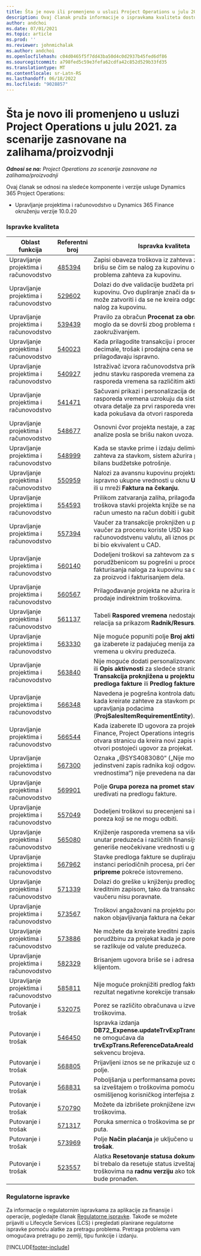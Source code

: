 ```yaml
---
title: Šta je novo ili promenjeno u usluzi Project Operations u julu 2021. za scenarije zasnovane na zalihama/proizvodnji
description: Ovaj članak pruža informacije o ispravkama kvaliteta dostupnim u izdanju za jul 2021. usluge Project Operations za scenarije zasnovane na zalihama/proizvodnji.
author: andchoi
ms.date: 07/01/2021
ms.topic: article
ms.prod: ''
ms.reviewer: johnmichalak
ms.author: andchoi
ms.openlocfilehash: c04d0465f5f7dd43ba50d4c0d2937b45fed6df86
ms.sourcegitcommit: a798fed5c59e3fefa62cdfa42c852d529b33fd35
ms.translationtype: MT
ms.contentlocale: sr-Latn-RS
ms.lasthandoff: 06/18/2022
ms.locfileid: "9028857"
---
```

# <a name="whats-new-or-changed-in-project-operations-july-2021-for-stockedproduction-based-scenarios"></a>Šta je novo ili promenjeno u usluzi Project Operations u julu 2021. za scenarije zasnovane na zalihama/proizvodnji

_**Odnosi se na:** Project Operations za scenarije zasnovane na zalihama/proizvodnji_

Ovaj članak se odnosi na sledeće komponente i verzije usluge Dynamics 365 Project Operations:

- Upravljanje projektima i računovodstvo u Dynamics 365 Finance okruženju verzije 10.0.20
 
### <a name="quality-updates"></a>Ispravke kvaliteta
                                                                                                                                                                                  
| Oblast funkcija                      | Referentni broj| Ispravka kvaliteta                                                                                                                                                                          |
|-----------------------------------|--------|---------------------------------------------------------------------------------------------------------------------------------------------------------------------------------|
| Upravljanje projektima i računovodstvo | [485394](https://fix.lcs.dynamics.com/Issue/Details/?bugId=485394) | Zapisi obaveza troškova iz zahteva za kupovinu brišu se čim se nalog za kupovinu oslobodi problema zahteva za kupovinu.                                                                           |
| Upravljanje projektima i računovodstvo | [529602](https://fix.lcs.dynamics.com/Issue/Details/?bugId=529602) | Dolazi do dve validacije budžeta pri zahtevu za kupovinu. Ovo dupliranje znači da se zahtev ne može zatvoriti i da se ne kreira odgovarajući nalog za kupovinu.                                                                                                                        |
| Upravljanje projektima i računovodstvo | [539439](https://fix.lcs.dynamics.com/Issue/Details/?bugId=539439) | Pravilo za obračun **Procenat za obračun** nije moglo da se dovrši zbog problema sa zaokruživanjem.                                                                              |
| Upravljanje projektima i računovodstvo | [540023](https://fix.lcs.dynamics.com/Issue/Details/?bugId=540023) | Kada prilagodite transakciju i procenat sadrži decimale, trošak i prodajna cena se ne prilagođavaju ispravno.                                      |
| Upravljanje projektima i računovodstvo | [540927](https://fix.lcs.dynamics.com/Issue/Details/?bugId=540927) | Istraživač izvora računovodstva prikazuje sate za jednu stavku rasporeda vremena za više stavki rasporeda vremena sa različitim aktivnostima.                                      |
| Upravljanje projektima i računovodstvo | [541471](https://fix.lcs.dynamics.com/Issue/Details/?bugId=541471) | Sačuvani prikazi i personalizacija detalja stavke rasporeda vremena uzrokuju da sistem uvek otvara detalje za prvi rasporeda vremena na listi kada pokušava da otvori rasporeda vremena.  |
| Upravljanje projektima i računovodstvo | [548677](https://fix.lcs.dynamics.com/Issue/Details/?bugId=548677) | Osnovni čvor projekta nestaje, a zapisi strukturne analize posla se brišu nakon uvoza.                                                                                             |
| Upravljanje projektima i računovodstvo | [548999](https://fix.lcs.dynamics.com/Issue/Details/?bugId=548999) | Kada se stavke prime i izdaju delimično iz zahteva za stavkom, sistem ažurira pogrešan bilans budžetske potrošnje. |
| Upravljanje projektima i računovodstvo | [550959](https://fix.lcs.dynamics.com/Issue/Details/?bugId=550959) | Nalozi za avansnu kupovinu projekta ne prikazuju ispravno ukupne vrednosti u oknu **Ukupni iznosi** ili u mreži **Faktura na čekanju**.                                                                  |
| Upravljanje projektima i računovodstvo | [554593](https://fix.lcs.dynamics.com/Issue/Details/?bugId=554593) | Prilikom zatvaranja zaliha, prilagođavanja troškova stavki projekta knjiže se na bilansni račun umesto na račun dobiti i gubitka.                                                            |
| Upravljanje projektima i računovodstvo | [557394](https://fix.lcs.dynamics.com/Issue/Details/?bugId=557394) | Vaučer za transakcije proknjižen u projektu i vaučer za procenu koriste USD kao računovodstvenu valutu, ali iznos pokazuje koliki bi bio ekvivalent u CAD.              |
| Upravljanje projektima i računovodstvo | [560140](https://fix.lcs.dynamics.com/Issue/Details/?bugId=560140) | Dodeljeni troškovi sa zahtevom za stavkom i porudžbenicom su pogrešni u procesu fakturisanja naloga za kupovinu sa delom računa za proizvod i fakturisanjem dela.       |
| Upravljanje projektima i računovodstvo | [560567](https://fix.lcs.dynamics.com/Issue/Details/?bugId=560567) | Prilagođavanje projekta ne ažurira ispravno iznos prodaje indirektnim troškovima.                                                                                    |
| Upravljanje projektima i računovodstvo | [561137](https://fix.lcs.dynamics.com/Issue/Details/?bugId=561137) | Tabeli **Raspored vremena** nedostaje definisana relacija sa prikazom **Radnik/Resurs**.                                                                                   |
| Upravljanje projektima i računovodstvo | [563330](https://fix.lcs.dynamics.com/Issue/Details/?bugId=563330) | Nije moguće popuniti polje **Broj aktivnosti** kada ga izaberete iz padajućeg menija za raspored vremena u okviru preduzeća.                                                                 |
| Upravljanje projektima i računovodstvo | [563840](https://fix.lcs.dynamics.com/Issue/Details/?bugId=563840) | Nije moguće dodati personalizovano polje **Svrha** ili **Opis aktivnosti** za sledeće stranice: **Transakcija proknjižena u projektu**, **Kreiranje predloga fakture** ili **Predlog fakture**.  |
| Upravljanje projektima i računovodstvo | [566348](https://fix.lcs.dynamics.com/Issue/Details/?bugId=566348) | Navedena je pogrešna kontrola datuma isporuke kada kreirate zahteve za stavkom pomoću upravljanja podacima (**ProjSalesItemRequirementEntity**).                                              |
| Upravljanje projektima i računovodstvo | [566544](https://fix.lcs.dynamics.com/Issue/Details/?bugId=566544) | Kada izaberete ID ugovora za projekat u usluzi Finance, Project Operations integrisano okruženje otvara stranicu da kreira novi zapis umesto da otvori postojeći ugovor za projekat.                                                                                                                 |
| Upravljanje projektima i računovodstvo | [567300](https://fix.lcs.dynamics.com/Issue/Details/?bugId=567300) |  Oznaka „@SYS4083080“ („Nije moguće pronaći jedinstveni zapis radnika koji odgovara unetim vrednostima“) nije prevedena na danski.                                |
| Upravljanje projektima i računovodstvo | [569901](https://fix.lcs.dynamics.com/Issue/Details/?bugId=569901) | Polje **Grupa poreza na promet stavki** se ne može uređivati na predlogu fakture.                                                                               |
| Upravljanje projektima i računovodstvo | [557049](https://fix.lcs.dynamics.com/Issue/Details/?bugId=557049) | Dodeljeni troškovi su precenjeni sa iznosima poreza koji se ne mogu odbiti.                                                                                                    |
| Upravljanje projektima i računovodstvo | [565080](https://fix.lcs.dynamics.com/Issue/Details/?bugId=565080) | Knjiženje rasporeda vremena sa više projekata unutar preduzeća i različitih finansijskih aspekata generiše neočekivane vrednosti u glavnoj knjizi.                             |
| Upravljanje projektima i računovodstvo | [567962](https://fix.lcs.dynamics.com/Issue/Details/?bugId=567962) | Stavke predloga fakture se dupliraju zbog više instanci periodičnih procesa, pri čemu se **uvoz iz pripreme** pokreće istovremeno.                                      |
| Upravljanje projektima i računovodstvo | [571339](https://fix.lcs.dynamics.com/Issue/Details/?bugId=571339) | Dolazi do greške u knjiženju predloga fakture sa kreditnim zapisom, tako da transakcije na vaučeru nisu poravnate.    |
| Upravljanje projektima i računovodstvo | [573567](https://fix.lcs.dynamics.com/Issue/Details/?bugId=573567) | Troškovi angažovani na projektu postaju netačni nakon objavljivanja faktura na čekanju.                                                                             |
| Upravljanje projektima i računovodstvo | [573886](https://fix.lcs.dynamics.com/Issue/Details/?bugId=573886) | Ne možete da kreirate kreditni zapis za ulaznu porudžbinu za projekat kada je porez u valuti koja se razlikuje od valute preduzeća.                                      |
| Upravljanje projektima i računovodstvo | [582329](https://fix.lcs.dynamics.com/Issue/Details/?bugId=582329) | Brisanjem ugovora briše se i adresa povezana sa klijentom.                                                                                     |
| Upravljanje projektima i računovodstvo | [585811](https://fix.lcs.dynamics.com/Issue/Details/?bugId=585811) | Nije moguće proknjižiti predlog fakture koji je rezultat negativne korekcije transakcije vremena.                                                                    |
| Putovanje i trošak                  | [532075](https://fix.lcs.dynamics.com/Issue/Details/?bugId=532075) | Porez se različito obračunava u izveštajima o troškovima.                                                                                                                  |
| Putovanje i trošak                  | [546450](https://fix.lcs.dynamics.com/Issue/Details/?bugId=546450) | Ispravka izdanja **DB72_Expense.updateTrvExpTransProjTransId()** ne omogućava da **trvExpTrans.ReferenceDataAreaId** kreira novu sekvencu brojeva.                    |
| Putovanje i trošak                  | [568805](https://fix.lcs.dynamics.com/Issue/Details/?bugId=568805) | Prijavljeni iznos se ne prikazuje uz obavezno polje.                                                                                                             |
| Putovanje i trošak                  | [568831](https://fix.lcs.dynamics.com/Issue/Details/?bugId=568831) | Poboljšanja u performansama povezivanja troška sa izveštajem o troškovima pomoću ponovo osmišljenog korisničkog interfejsa za troškove.                                                            |
| Putovanje i trošak                  | [570790](https://fix.lcs.dynamics.com/Issue/Details/?bugId=570790) | Možete da izbrišete proknjižene izveštaje o troškovima.                                                                                           |
| Putovanje i trošak                  | [571317](https://fix.lcs.dynamics.com/Issue/Details/?bugId=571317) | Poruka smernica o troškovima se prikazuje više puta.                                                                                                       |
| Putovanje i trošak                  | [573969](https://fix.lcs.dynamics.com/Issue/Details/?bugId=573969) | Polje **Način plaćanja** je uključeno u okno **Novi trošak**.                                                                                                      |
| Putovanje i trošak                  | [523557](https://fix.lcs.dynamics.com/Issue/Details/?bugId=523557) | Alatka **Resetovanje statusa dokumenta troškova** bi trebalo da resetuje status izveštaja o troškovima na **radnu verziju** ako tok posla ne bude pronađen. 

### <a name="regulatory-updates"></a>Regulatorne ispravke
Za informacije o regulatornim ispravkama za aplikacije za finansije i operacije, pogledajte članak [Regulatorne ispravke](/dynamics365/finance/localizations/regulatory-updates). Takođe se možete prijaviti u Lifecycle Services (LCS) i pregledati planirane regulatorne ispravke pomoću alatke za pretragu problema. Pretraga problema vam omogućava pretragu po zemlji, tipu funkcije i izdanju.


[!INCLUDE[footer-include](../../includes/footer-banner.md)]
